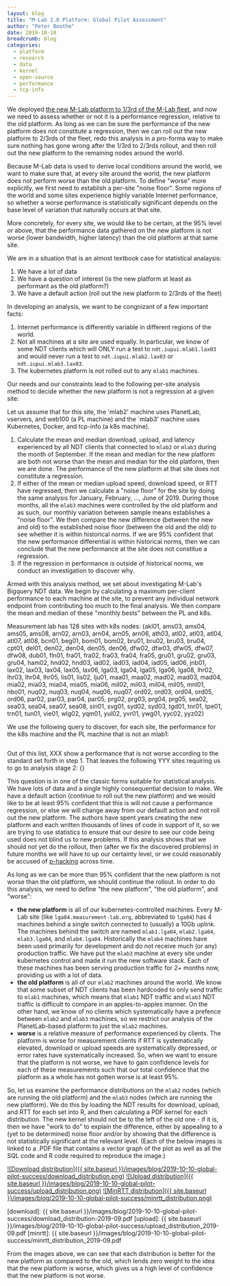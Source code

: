 ```yaml
---
layout: blog
title: "M-Lab 2.0 Platform: Global Pilot Assessment"
author: "Peter Boothe"
date: 2019-10-10
breadcrumb: blog
categories:
  - platform
  - research
  - data
  - kernel
  - open-source
  - performance
  - tcp-info
---
```


We deployed [the new M-Lab platform to 1/3rd of the M-Lab fleet](), and now we
need to assess whether or not it is a performance regression, relative to the
old platform.  As long as we can be sure the performance of the new platform
does not constitute a regression, then we can roll out the new platform to
2/3rds of the fleet, redo this analysis in a pro-forma way to make sure nothing
has gone wrong after the 1/3rd to 2/3rds rollout, and then roll out the new
platform to the remaining nodes around the world.

<!--more-->

Because M-Lab data is used to derive local conditions around the world, we want
to make sure that, at every site around the world, the new platform does not
perform worse than the old platform.  To define "worse" more explicitly, we
first need to establish a per-site "noise floor".  Some regions of the world and
some sites experience highly variable Internet performance, so whether a worse
performance is statistically significant depends on the base level of variation
that naturally occurs at that site.

More concretely, for every site, we would like to be certain, at the 95% level
or above, that the performance data gathered on the new platform is not worse
(lower bandwidth, higher latency) than the old platform at that same site.

We are in a situation that is an almost textbook case for statistical analaysis:
1. We have a lot of data
2. We have a question of interest (is the new platform at least as performant as
   the old platform?)
3. We have a default action (roll out the new platform to 2/3rds of the fleet)

In developing an analysis, we want to be congnizant of a few important facts:
1. Internet performance is differently variable in different regions of the
   world.
2. Not all machines at a site are used equally. In particular, we know of some
   NDT clients which will ONLY run a test to `ndt.iupui.mlab1.lax03` and would
   never run a test to `ndt.iupui.mlab2.lax03` or `ndt.iupui.mlab3.lax03`.
3. The kubernetes platform is not rolled out to any `mlab1` machines.

Our needs and our constraints lead to the following per-site analysis method to
decide whether the new platform is not a regression at a given site:

Let us assume that for this site, the 'mlab2' machine uses PlanetLab, vservers,
and web100 (a PL machine) and the `mlab3' machine uses Kubernetes, Docker, and tcp-info (a k8s machine).
1. Calculate the mean and median download, upload, and latency experienced by
   all NDT clients that connected to `mlab2` or `mlab3` during the month of
   September.  If the mean and median for the new platform are both not worse
   than the mean and median for the old platform, then we are done.  The
   performance of the new platform at that site does not constitute a
   regression.
2. If either of the mean or median upload speed, download speed, or RTT have
   regressed, then we calculate a "noise floor" for the site by doing the same
   analysis for January, February, ..., June of 2019.  During those months, all
   the `mlab3` machines were controlled by the old platform and as such, our
   monthly variation between sample means establishes a "noise floor".  We then
   compare the new difference (between the new and old) to the established noise
   floor (between the old and the old) to see whether it is within historical
   norms.  If we are 95% confident that the new performance differential is
   within historical norms, then we can conclude that the new performance at the
   site does not constitue a regression.
3. If the regression in performance is outside of historical norms, we conduct
   an investigation to discover why.

Armed with this analysis method, we set about investigating M-Lab's Bigquery NDT
data.  We begin by calculating a maximum per-client performance to each machine
at the site, to prevent any
individual network endpoint from contributing too much to the final analysis.
We then compare the mean and median of these "monthly bests" between the PL and
k8s.

Measurement lab has 128 sites with k8s nodes:
{akl01, ams03, ams04, ams05, ams08, arn02, arn03, arn04, arn05, arn06, ath03,
atl02, atl03, atl04, atl07, atl08, bcn01, beg01, bom01, bom02, bru01, bru02,
bru03, bru04, cpt01, del01, den02, den04, den05, den06, dfw02, dfw03, dfw05,
dfw07, dfw08, dub01, fln01, fra01, fra02, fra03, fra04, fra05, gru01, gru02,
gru03, gru04, ham02, hnd02, hnd03, iad02, iad03, iad04, iad05, iad06, jnb01,
lax02, lax03, lax04, lax05, lax06, lga03, lga04, lga05, lga06, lga08, lhr02,
lhr03, lhr04, lhr05, lis01, lis02, lju01, maa01, maa02, mad02, mad03, mad04,
mia02, mia03, mia04, mia05, mia06, mil02, mil03, mil04, mil05, mnl01, nbo01,
nuq02, nuq03, nuq04, nuq06, nuq07, ord02, ord03, ord04, ord05, ord06, par02,
par03, par04, par05, prg02, prg03, prg04, prg05, sea02, sea03, sea04, sea07,
sea08, sin01, svg01, syd02, syd03, tgd01, tnr01, tpe01, trn01, tun01, vie01,
wlg02, yqm01, yul02, yvr01, ywg01, yyc02, yyz02}

We use the following query to discover, for each site, the performance for the
k8s machine and the PL machine that is not an mlab1:

```
```

Out of this list, XXX show a performance that is not worse according to the
standard set forth in step 1. That leaves the following YYY sites requiring us
to go to analysis stage 2: {}

This question is in one of the classic forms suitable for statistical analysis.
We have lots of data and a single highly consequential decision to make.  We
have a default action (continue to roll out the new platform) and we would like
to be at least 95% confident that this is will not cause a performance
regression, or else we will change away from our default action and not roll out
the new platform.  The authors have spent years creating the new platform and
each written thousands of lines of code in support of it, so we are trying to
use statistics to ensure that our desire to see our code being used does not
blind us to new problems.  If this analysis shows that we should not yet do the
rollout, then (after we fix the discovered problems) in future months we will
have to up our certainty level, or we could reasonably be accused of
[p-hacking](https://xkcd.com/882/) across time.

As long as we can be more than 95% confident that the new platform is not worse
than the old platform, we should continue the rollout.  In order to do this
analysis, we need to define "the new platform", "the old platform", and "worse":

* **the new platform** is all of our kubernetes-controlled machines.  Every
  M-Lab site (like `lga04.measurement-lab.org`, abbreviated to `lga04`) has 4
  machines behind a single switch connected to (usually) a 10Gb uplink.  The
  machines behind the switch are named `mlab1.lga04`, `mlab2.lga04`,
  `mlab3.lga04`, and `mlab4.lga04`.  Historically the `mlab4` machines have been
  used primarily for development and do not receive much (or any) production
  traffic.  We have put the `mlab3` machine at every site under kubernetes
  control and made it run the new software stack.  Each of these machines has
  been serving production traffic for 2+ months now, providing us with a lot of
  data.
* **the old platform** is all of our `mlab2` machines around the world. We know
  that some subset of NDT clients has been hardcoded to only send traffic to
  `mlab1` machines, which means that `mlab1` NDT traffic and `mlab3` NDT traffic
  is difficult to compare in an apples-to-apples manner.  On the other hand, we
  know of no clients which systematically have a prefence between `mlab2` and
  `mlab3` machines, so we restrict our analysis of the PlanetLab-based platform
  to just the `mlab2` machines.
* **worse** is a relative measure of performance experienced by clients.  The
  platform is worse for measurement clients if RTT is systematically elevated,
  download or upload speeds are systematically depressed, or error rates have
  systematically increased.  So, when we want to ensure that the platform is not
  worse, we have to gain confidence levels for each of these measurements such
  that our total confidence that the platform as a whole has not gotten worse is
  at least 95%.

So, let us examine the performance distributions on the `mlab2` nodes (which are
running the old platform) and the `mlab3` nodes (which are running the new
platform).  We do this by loading the NDT results for download, upload, and RTT
for each set into R, and then calculating a PDF kernel for each distribution.
The new kernel should not be to the left of the old one - if it is, then we have
"work to do" to explain the difference, either by appealing to a (yet to be
determined) noise floor and/or by showing that the difference is not
statistically significant at the relevant level.  (Each of the below images is
linked to a .PDF file that contains a vector graph of the plot as well as all
the SQL code and R code required to reproduce the image.)

[![Download distribution]({{ site.baseurl }}/images/blog/2019-10-10-global-pilot-success/download_distribution.png)](download)
[![Upload distribution]({{ site.baseurl }}/images/blog/2019-10-10-global-pilot-success/upload_distribution.png)](upload)
[![MinRTT distribution]({{ site.baseurl }}/images/blog/2019-10-10-global-pilot-success/minrtt_distribution.png)](minrtt)

[download]: {{ site.baseurl }}/images/blog/2019-10-10-global-pilot-success/download_distribution-2019-09.pdf
[upload]:   {{ site.baseurl }}/images/blog/2019-10-10-global-pilot-success/upload_distribution_2019-09.pdf
[minrtt]:   {{ site.baseurl }}/images/blog/2019-10-10-global-pilot-success/minrtt_distribution_2019-09.pdf

From the images above, we can see that each distribution is better for the new
platform as compared to the old, which lends zero weight to the idea that the
new platform is worse, which gives us a high level of confidence that the new
platform is not worse.
